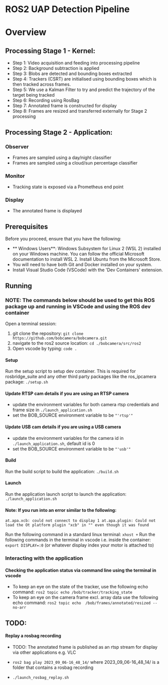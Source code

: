 # ROS2 UAP Detection Pipeline

# Overview

## Processing Stage 1 - Kernel:

* Step 1: Video acquisition and feeding into processing pipeline
* Step 2: Background subtraction is applied
* Step 3: Blobs are detected and bounding boxes extracted
* Step 4: Trackers (CSRT) are initialised using bounding boxes which is then tracked across frames.
* Step 5: We use a Kalman Filter to try and predict the trajectory of the target being tracked
* Step 6: Recording using RosBag
* Step 7: Annotated frame is constructed for display
* Step 8: Frames are resized and transferred externally for Stage 2 processing

## Processing Stage 2 - Application:

### Observer
* Frames are sampled using a day/night classifier
* Frames are sampled using a cloud/sun percentage classifier

### Monitor
* Tracking state is exposed via a Prometheus end point

### Display
* The annotated frame is displayed

## Prerequisites
Before you proceed, ensure that you have the following:

* ** Windows Users**: Windows Subsystem for Linux 2 (WSL 2) installed on your Windows machine. You can follow the official Microsoft documentation to install WSL 2. Install Ubuntu from the Microsoft Store.
* You will need to have both Git and Docker installed on your system.
* Install Visual Studio Code (VSCode) with the 'Dev Containers' extension.

## Running

### NOTE: The commands below should be used to get this ROS package up and running in VSCode and using the ROS dev container

Open a terminal session:

1. git clone the repository: `git clone https://github.com/bobcamera/bobcamera.git`
2. navigate to the ros2 source location: `cd ./bobcamera/src/ros2`
3. Open vscode by typing: `code .`

#### Setup 

Run the setup script to setup dev container. This is required for rosbridge_suite and any other third party packages like the ros_ipcamera package: `./setup.sh`

#### Update RTSP cam details if you are using an RTSP camera

* update the environment variables for both camera rtsp credentials and frame size in `./launch_application.sh`
* set the BOB_SOURCE environment variable to be `"'rtsp'"`

#### Update USB cam details if you are using a USB camera

* update the environment variables for the camera id in `./launch_application.sh`, default id is 0
* set the BOB_SOURCE environment variable to be `"'usb'"`

#### Build

Run the build script to build the application: `./build.sh`

#### Launch

Run the application launch script to launch the application: `./launch_application.sh`

#### Note: If you run into an error similar to the following:

`at.apa.xcb: could not connect to display 1 at.apa.plugin: Could not load the Ot platform plugin "xcb" in "" even though it was found`

Run the following command in a standard linux terminal: `xhost +`
Run the following commands in the terminal in vscode i.e. inside the container: `export DISPLAY=:0` (or whatever display index your motor is attached to)

### Interacting with the application

#### Checking the application status via command line using the terminal in vscode

* To keep an eye on the state of the tracker, use the following echo command: `ros2 topic echo /bob/tracker/tracking_state`
* To keep an eye on the camera frame excl. array data use the following echo command: `ros2 topic echo  /bob/frames/annotated/resized --no-arr`

## TODO:

#### Replay a rosbag recording

* TODO: The annotated frame is published as an rtsp stream for display via other applications e.g. VLC

* `ros2 bag play 2023_09_06-16_48_14/` where 2023_09_06-16_48_14/ is a folder that contains a rosbag recording
* `./launch_rosbag_replay.sh`
